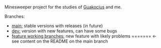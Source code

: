 Minesweeper project for the studies of [Guakocius](https://github.com/Guakocius) and me. 

Branches:
- [main:](https://github.com/Atomarverseucht/minesweeper/tree/main) stable versions with releases (in future)
- [dev:](https://github.com/Atomarverseucht/minesweeper/tree/dev) version with new features, can have some bugs
- [feature working branches:](https://github.com/Atomarverseucht/minesweeper/branches) new feature with likely problems
=======
<- see content on the README on the main branch

